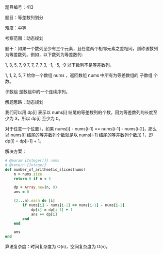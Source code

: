 题目编号：413

题目：等差数列划分

难度：中等

考察范围：动态规划

题干：如果一个数列至少有三个元素，且任意两个相邻元素之差相同，则称该数列为等差数列。例如，以下数列为等差数列:

1, 3, 5, 7, 9
7, 7, 7, 7
3, -1, -5, -9
以下数列不是等差数列。

1, 1, 2, 5, 7
给你一个数组 nums ，返回数组 nums 中所有为等差数组的 子数组 个数。

子数组 是数组中的一个连续序列。

解题思路：动态规划

我们可以用 dp[i] 表示以 nums[i] 结尾的等差数列的个数。因为等差数列的长度至少为 3，所以 dp[i] 至少为 0。

对于任意一个位置 i，如果 nums[i] - nums[i-1] == nums[i-1] - nums[i-2]，那么以 nums[i] 结尾的等差数列个数就是以 nums[i-1] 结尾的等差数列个数加 1，即 dp[i] = dp[i-1] + 1。

解决方案：

```ruby
# @param {Integer[]} nums
# @return {Integer}
def number_of_arithmetic_slices(nums)
    n = nums.size
    return 0 if n < 3

    dp = Array.new(n, 0)
    ans = 0

    (2...n).each do |i|
        if nums[i] - nums[i-1] == nums[i-1] - nums[i-2]
            dp[i] = dp[i-1] + 1
            ans += dp[i]
        end
    end

    ans
end
```

算法复杂度：时间复杂度为 O(n)，空间复杂度为 O(n)。